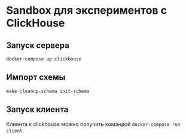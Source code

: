 # Sandbox для экспериментов с ClickHouse

## Запуск сервера

```
docker-compose up clickhouse
```

## Импорт схемы

```
make cleanup-schema init-schema
```

## Запуск клиента

Клиента к clickhouse можно получить командой `docker-compose run client`.